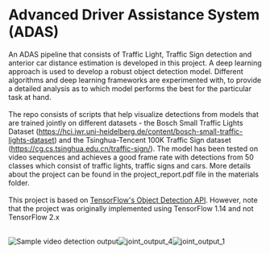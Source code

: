 # Advanced Driver Assistance System (ADAS)


An ADAS pipeline that consists of Traffic Light, Traffic Sign detection and anterior car distance estimation is developed in this project. A deep learning approach is used to develop a robust object detection model. Different algorithms and deep learning frameworks are experimented with, to provide a detailed analysis as to which model performs the best for the particular task at hand.<br/><br/>
The repo consists of scripts that help visualize detections from models that are trained jointly on different datasets - the Bosch Small Traffic Lights Dataset (https://hci.iwr.uni-heidelberg.de/content/bosch-small-traffic-lights-dataset) and the Tsinghua-Tencent 100K Traffic Sign dataset (https://cg.cs.tsinghua.edu.cn/traffic-sign/). The model has been tested on video sequences and achieves a good frame rate with detections from 50 classes which consist of traffic lights, traffic signs and cars. More details about the project can be found in the project_report.pdf file in the materials folder. <br/><br/>
This project is based on [TensorFlow's Object Detection API](https://github.com/tensorflow/models/tree/master/research/object_detection). However, note that the project was originally implemented using TensorFlow 1.14 and not TensorFlow 2.x <br/><br/>


![Sample video detection output](https://user-images.githubusercontent.com/51696913/149266584-f9a6c755-2483-48fc-bf8c-2fc1deeddc84.gif)![joint_output_4](https://user-images.githubusercontent.com/51696913/149266841-8f476db5-7251-437e-a590-8d70eb7e7529.png)![joint_output_1](https://user-images.githubusercontent.com/51696913/149266845-d2bc8750-6a33-4ae6-8c76-6e094632d1b6.png)
